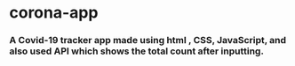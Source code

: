 # corona-app
### A Covid-19 tracker app made using html , CSS, JavaScript, and also used API which shows the total count after inputting.

